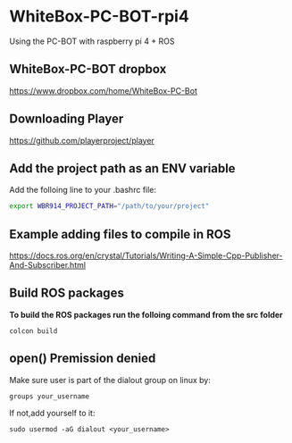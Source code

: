 # WhiteBox-PC-BOT-rpi4
Using the PC-BOT with raspberry pi 4 + ROS

## WhiteBox-PC-BOT dropbox

https://www.dropbox.com/home/WhiteBox-PC-Bot

## Downloading Player

https://github.com/playerproject/player


## Add the project path as an ENV variable

Add the folloing line to your .bashrc file:

```bash
export WBR914_PROJECT_PATH="/path/to/your/project"
```

## Example adding files to compile in ROS

https://docs.ros.org/en/crystal/Tutorials/Writing-A-Simple-Cpp-Publisher-And-Subscriber.html

## Build ROS packages

**To build the ROS packages run the folloing command from the src folder**

```
colcon build
```


## open() Premission denied

Make sure user is part of the dialout group on linux by:

```shell
groups your_username
```

If not,add yourself to it:

```shell
sudo usermod -aG dialout <your_username>
```
